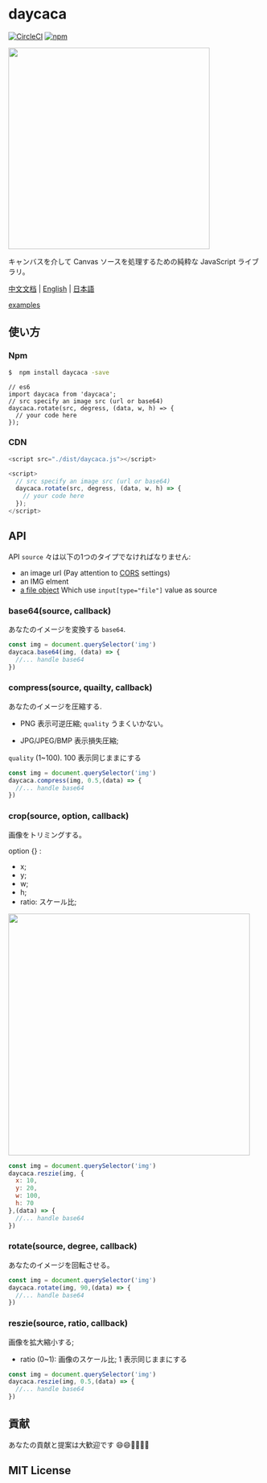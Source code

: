 # daycaca

[![CircleCI](https://circleci.com/gh/JackPu/daycaca/tree/dev.svg?style=svg)](https://circleci.com/gh/JackPu/daycaca/tree/dev)
[![npm](https://img.shields.io/npm/v/daycaca.svg?maxAge=2592000)]()


<img src="http://img1.vued.vanthink.cn/vuede494856de5f2390a5727a6d98d488305.png" width="400">


キャンバスを介して Canvas ソースを処理するための純粋な JavaScript ライブラリ。


[中文文档](./README.zh.md) | [English](./README.md) | [日本語](./README.jp.md)

[examples](http://events.jackpu.com/daycaca/)


## 使い方

### Npm

``` bash
$  npm install daycaca -save
```


``` es6
// es6
import daycaca from 'daycaca';
// src specify an image src (url or base64)
daycaca.rotate(src, degress, (data, w, h) => {
  // your code here
});

```

### CDN

``` js
<script src="./dist/daycaca.js"></script>

<script>
  // src specify an image src (url or base64)
  daycaca.rotate(src, degress, (data, w, h) => {
    // your code here
  });
</script>
```



## API

API `source` 々は以下の1つのタイプでなければなりません:

+ an image url  (Pay attention to [CORS](https://developer.mozilla.org/en-US/docs/Web/HTML/CORS_enabled_image) settings)
+ an IMG elment
+ [a file object](https://developer.mozilla.org/en-US/docs/Web/API/File/Using_files_from_web_applications) Which use `input[type="file"]` value as source

### base64(source, callback)

あなたのイメージを変換する `base64`.

``` js
const img = document.querySelector('img')
daycaca.base64(img, (data) => {
  //... handle base64
})
```

### compress(source, quailty, callback)

あなたのイメージを圧縮する.

+ PNG 表示可逆圧縮; `quality` うまくいかない。

+ JPG/JPEG/BMP 表示損失圧縮;

`quality` (1~100). 100 表示同じままにする


``` js
const img = document.querySelector('img')
daycaca.compress(img, 0.5,(data) => {
  //... handle base64
})
```

### crop(source, option, callback)

画像をトリミングする。

option {} :

+ x;
+ y;
+ w;
+ h;
+ ratio: スケール比;

<img width="480" src="http://img1.vued.vanthink.cn/vued233e94bd60775c0999df05d17b4642a8.png" />


``` js
const img = document.querySelector('img')
daycaca.reszie(img, {
  x: 10,
  y: 20,
  w: 100,
  h: 70
},(data) => {
  //... handle base64
})
```

### rotate(source, degree, callback)

あなたのイメージを回転させる。

``` js
const img = document.querySelector('img')
daycaca.rotate(img, 90,(data) => {
  //... handle base64
})
```

### reszie(source, ratio, callback)

画像を拡大縮小する;

+ ratio (0~1): 画像のスケール比; 1 表示同じままにする

``` js
const img = document.querySelector('img')
daycaca.reszie(img, 0.5,(data) => {
  //... handle base64
})
```

## 貢献

あなたの貢献と提案は大歓迎です 😄😄🌺🌺🎆🎆

## MIT License




